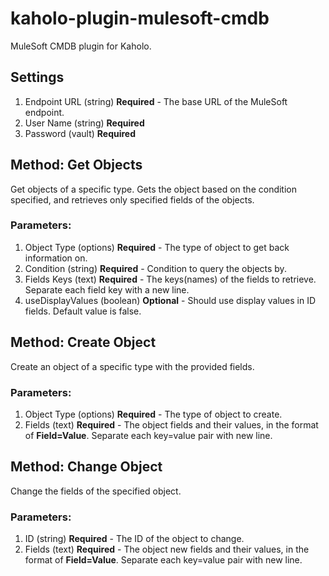 # kaholo-plugin-mulesoft-cmdb
MuleSoft CMDB plugin for Kaholo.

## Settings
1. Endpoint URL (string) **Required** - The base URL of the MuleSoft endpoint.
2. User Name (string) **Required**
3. Password (vault) **Required**

## Method: Get Objects
Get objects of a specific type. Gets the object based on the condition specified, and retrieves only specified fields of the objects. 

### Parameters:
1. Object Type (options) **Required** - The type of object to get back information on.
2. Condition (string) **Required** - Condition to query the objects by.
3. Fields Keys (text) **Required** - The keys(names) of the fields to retrieve. Separate each field key with a new line.
4. useDisplayValues (boolean) **Optional** - Should use display values in ID fields. Default value is false.

## Method: Create Object
Create an object of a specific type with the provided fields.

### Parameters:
1. Object Type (options) **Required** - The type of object to create.
2. Fields (text) **Required** - The object fields and their values, in the format of **Field=Value**. Separate each key=value pair with new line.

## Method: Change Object
Change the fields of the specified object.

### Parameters:
1. ID (string) **Required** - The ID of the object to change.
2. Fields (text) **Required** - The object new fields and their values, in the format of **Field=Value**. Separate each key=value pair with new line.
